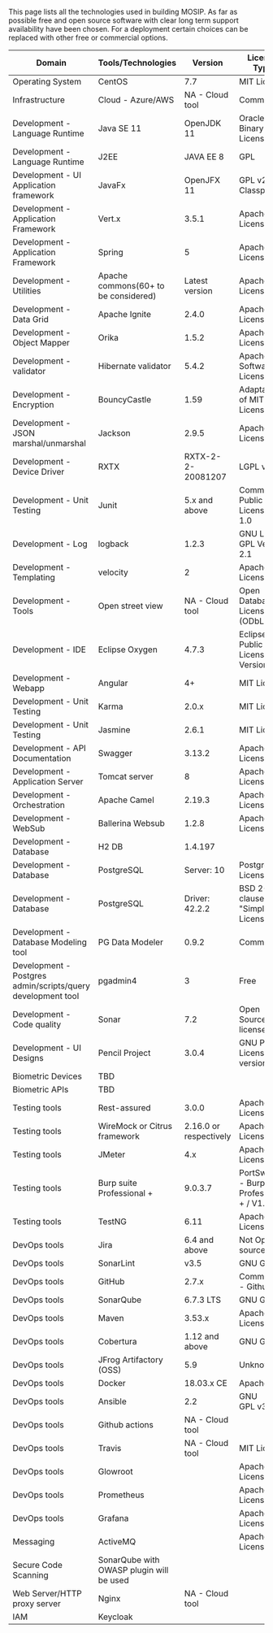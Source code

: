 This page lists all the technologies used in building MOSIP. As far as possible free and open source software with clear long term support availability have been chosen. For a deployment certain choices can be replaced with other free or commercial options.

|Domain|Tools/Technologies|Version|Licence Type|
|---|---|---|---|
|Operating System|CentOS|7.7|MIT License|
|Infrastructure|Cloud - Azure/AWS|NA - Cloud tool|Commercial|
|Development - Language Runtime|Java SE 11|OpenJDK 11|Oracle Binary Code License |
|Development - Language Runtime|J2EE|JAVA EE 8|GPL |
|Development - UI Application framework|JavaFx|OpenJFX 11|GPL v2 + Classpath|
|Development - Application Framework|Vert.x|3.5.1|Apache License 2.0 |
|Development - Application Framework|Spring |5|Apache License 2.0 |
|Development - Utilities|Apache commons(60+ to be considered)|Latest version|Apache License 2.0 |
|Development - Data Grid|Apache Ignite|2.4.0|Apache License 2.0|
|Development - Object Mapper|Orika|1.5.2 |Apache License 2.0 |
|Development - validator|Hibernate validator |5.4.2|Apache Software License 2.0|
|Development - Encryption|BouncyCastle |1.59|Adaptation of MIT X11 License |
|Development - JSON marshal/unmarshal|Jackson |2.9.5 |Apache License  2.0 |
|Development - Device Driver|RXTX |RXTX-2-2-20081207|LGPL v 2.1|
|Development - Unit Testing |Junit|5.x and above|Common Public License - v 1.0|
|Development - Log|logback|1.2.3|GNU Lesser GPL Version 2.1|
|Development - Templating|velocity|2|Apache License  2.0 |
|Development - Tools|Open street view|NA - Cloud tool|Open Database License (ODbL)|
|Development - IDE|Eclipse Oxygen|4.7.3|Eclipse Public License Version 2.0|
|Development - Webapp|Angular|4+|MIT License|
|Development - Unit Testing |Karma|2.0.x|MIT License|
|Development - Unit Testing |Jasmine|2.6.1|MIT License|
|Development - API Documentation |Swagger|3.13.2 |Apache License 2.0 |
|Development - Application Server|Tomcat server|8|Apache License 2.0 |
|Development - Orchestration|Apache Camel|2.19.3|Apache License 2.0|
|Development - WebSub|Ballerina Websub|1.2.8|Apache License 2.0|
|Development - Database|H2 DB|1.4.197||
|Development - Database|PostgreSQL|Server: 10|Postgres License| 
|Development - Database|PostgreSQL| Driver: 42.2.2|BSD 2-clause "Simplified License"|
|Development - Database Modeling tool|PG Data Modeler|0.9.2|Commercial|
|Development - Postgres admin/scripts/query development tool|pgadmin4|3|Free|
|Development - Code quality|Sonar|7.2|Open Source license|
|Development - UI Designs|Pencil Project|3.0.4|GNU Public License version 2|
|Biometric Devices|TBD|||
|Biometric APIs|TBD|||
|Testing tools|Rest-assured|3.0.0|Apache License 2.0|
|Testing tools|WireMock or Citrus framework|2.16.0 or respectively|Apache License 2.0|
|Testing tools|JMeter|4.x|Apache License 2.0|
|Testing tools|Burp suite Professional +|9.0.3.7|PortSwigger - Burp suite Professional + / V1.7.33|
|Testing tools|TestNG|6.11|Apache License 2.0|
|DevOps tools|Jira|6.4 and above|Not Open source|
|DevOps tools|SonarLint|v3.5|GNU GPL|
|DevOps tools|GitHub|2.7.x|Commercial - Github |
|DevOps tools|SonarQube|6.7.3 LTS|GNU GPL|
|DevOps tools|Maven|3.53.x|Apache License 2.0|
|DevOps tools|Cobertura|1.12 and above|GNU GPL|
|DevOps tools|JFrog Artifactory (OSS)|5.9|Unknown|
|DevOps tools|Docker |18.03.x CE|Apache 2.0|
|DevOps tools|Ansible|2.2|GNU GPL v3.0|
|DevOps tools|Github actions|NA - Cloud tool||
|DevOps tools|Travis|NA - Cloud tool|MIT License|
|DevOps tools|Glowroot||Apache License 2.0 |
|DevOps tools|Prometheus||Apache License 2.0 |
|DevOps tools|Grafana||Apache License 2.0 |
|Messaging|ActiveMQ||Apache License 2.0 |
|Secure Code Scanning|SonarQube with OWASP plugin will be used|||
|Web Server/HTTP proxy server|Nginx|NA - Cloud tool||
|IAM|Keycloak|||

